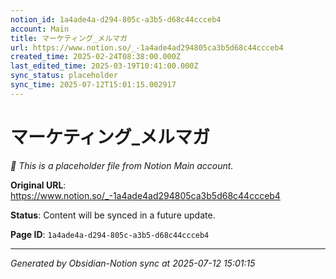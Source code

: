 ```yaml
---
notion_id: 1a4ade4a-d294-805c-a3b5-d68c44ccceb4
account: Main
title: マーケティング_メルマガ
url: https://www.notion.so/_-1a4ade4ad294805ca3b5d68c44ccceb4
created_time: 2025-02-24T08:38:00.000Z
last_edited_time: 2025-03-19T10:41:00.000Z
sync_status: placeholder
sync_time: 2025-07-12T15:01:15.002917
---
```


# マーケティング_メルマガ

*🔄 This is a placeholder file from Notion Main account.*

**Original URL**: https://www.notion.so/_-1a4ade4ad294805ca3b5d68c44ccceb4

**Status**: Content will be synced in a future update.

**Page ID**: `1a4ade4a-d294-805c-a3b5-d68c44ccceb4`

---

*Generated by Obsidian-Notion sync at 2025-07-12 15:01:15*
